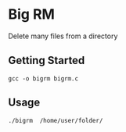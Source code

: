Big RM
======================
Delete many files from a directory

## Getting Started
  ```
gcc -o bigrm bigrm.c
  ```

## Usage
  ```
./bigrm  /home/user/folder/
  ```